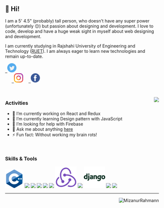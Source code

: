 ## 👋 Hi!

I am a 5' 4.5" (probably) tall person, who doesn't have any super power (unfortunately :pensive:) but passion about designing and development. I love to code, develop and have a huge weak sight in myself about web designing and development.

I am currently studying in Rajshahi University of Engineering and Technology ([RUET](https://www.ruet.ac.bd/)). I am always eager to learn new technologies and remain up-to-date.

<p>
   <code><a href="https://twitter.com/Mizanur43401273"> <img src="https://github.com/MizanurRahmann/MizanurRahmann/blob/master/assets/twitter.png" height="30"></a></code>&emsp;
   <code>
   <a href="https://www.instagram.com/mizan842/"> <img src="https://github.com/MizanurRahmann/MizanurRahmann/blob/master/assets/instagram.png" height="30"></a></code>&emsp;
   <code><a href="https://www.facebook.com/mizan.rahmam.50/"> <img src="https://github.com/MizanurRahmann/MizanurRahmann/blob/master/assets/facebook.png" height="30"></a></code>
<p>
<br>
<p>
   <img align="right" src="https://github-readme-stats.anuraghazra1.vercel.app/api/top-langs/?username=MizanurRahmann&layout=compact&title_color=000" />
</p>

### Activities

-   🔭 I’m currently working on React and Redux
-   🌱 I’m currently learning Design pattern with JavaScript
-   🤔 I’m looking for help with Firebase
-   💬 Ask me about anything [here](https://github.com/MizanurRahmann/MizanurRahmann/issues)
-   ⚡ Fun fact: Without working my brain rots!

<br>

### Skills & Tools

<p>
   <img width="60" src="https://raw.githubusercontent.com/github/explore/80688e429a7d4ef2fca1e82350fe8e3517d3494d/topics/cpp/cpp.png">
   <img src="https://i.giphy.com/media/XAxylRMCdpbEWUAvr8/200.webp" width="70">
   <img src="https://i.giphy.com/media/fsEaZldNC8A1PJ3mwp/200.webp" width="70">
   <img src="https://i.giphy.com/media/Sr8xDpMwVKOHUWDVRD/200.webp" width="70">
   <img src="https://media3.giphy.com/media/ln7z2eWriiQAllfVcn/200w.webp" width="70">
   <img src="https://i.giphy.com/media/eNAsjO55tPbgaor7ma/200w.webp" width="70">
   <img width="70" src="https://raw.githubusercontent.com/github/explore/80688e429a7d4ef2fca1e82350fe8e3517d3494d/topics/redux/redux.png">
   <img src="https://i.giphy.com/media/LMt9638dO8dftAjtco/200.webp" width="70">
   <img width="70" src="https://raw.githubusercontent.com/github/explore/80688e429a7d4ef2fca1e82350fe8e3517d3494d/topics/django/django.png"></code>
   <img src="https://i.giphy.com/media/KzJkzjggfGN5Py6nkT/200.webp" width="70">
   <img src="https://i.giphy.com/media/IdyAQJVN2kVPNUrojM/200.webp" width="70">
</p>

---

<img align='right' src="https://komarev.com/ghpvc/?username=MizanurRahmann" alt="MizanurRahmann" /> </p>
